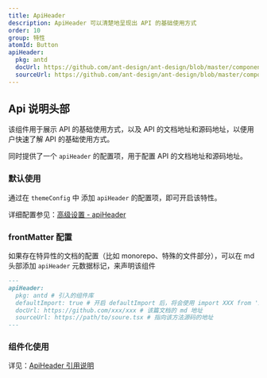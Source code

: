 ```yaml
---
title: ApiHeader
description: ApiHeader 可以清楚地呈现出 API 的基础使用方式
order: 10
group: 特性
atomId: Button
apiHeader:
  pkg: antd
  docUrl: https://github.com/ant-design/ant-design/blob/master/components/button/index.zh-CN.md
  sourceUrl: https://github.com/ant-design/ant-design/blob/master/components/button/button.tsx
---
```


## Api 说明头部

该组件用于展示 API 的基础使用方式，以及 API 的文档地址和源码地址，以便用户快速了解 API 的基础使用方式。

同时提供了一个 `apiHeader` 的配置项，用于配置 API 的文档地址和源码地址。

### 默认使用

通过在 `themeConfig` 中 添加 `apiHeader` 的配置项，即可开启该特性。

详细配置参见：[高级设置 - apiHeader](/config#apiheader)

### frontMatter 配置

如果存在特异性的文档的配置（比如 monorepo、特殊的文件部分），可以在 md 头部添加 `apiHeader` 元数据标记，来声明该组件

```md
---
apiHeader:
  pkg: antd # 引入的组件库
  defaultImport: true # 开启 defaultImport 后，将会使用 import XXX from 'xxx'; 语法
  docUrl: https://github.com/xxx/xxx # 该篇文档的 md 地址
  sourceUrl: https://path/to/soure.tsx # 指向该方法源码的地址
---
```

### 组件化使用

详见：[ApiHeader 引用说明](/components/api-header)
